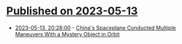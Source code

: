 # [Published on 2023-05-13](index.md)

* [2023-05-13, 20:28:00](https://soylentnews.org/article.pl?sid=23/05/12/1239247&from=rss) - [China's Spaceplane Conducted Multiple Maneuvers With a Mystery Object in Orbit](https://soylentnews.org/article.pl?sid=23/05/12/1239247&from=rss)

